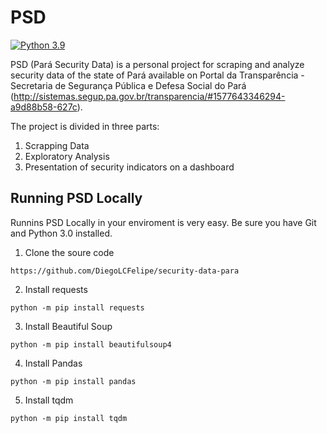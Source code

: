 # PSD 

[![Python 3.9](https://img.shields.io/badge/python-3.9-blue.svg)](https://www.python.org/downloads/release/python-390/)

PSD (Pará Security Data) is a personal project for scraping and analyze security data of the state of Pará available on Portal da Transparência - Secretaria de Segurança Pública e Defesa Social do Pará (http://sistemas.segup.pa.gov.br/transparencia/#1577643346294-a9d88b58-627c).

The project is divided in three parts:
1. Scrapping Data
2. Exploratory Analysis
3. Presentation of security indicators on a dashboard

## Running PSD Locally
Runnins PSD Locally in your enviroment is very easy. Be sure you have Git and Python 3.0 installed.

1. Clone the soure code 

`https://github.com/DiegoLCFelipe/security-data-para`

2. Install requests

`python -m pip install requests`

3. Install Beautiful Soup

`python -m pip install beautifulsoup4`

4. Install Pandas

`python -m pip install pandas`

5. Install tqdm

`python -m pip install tqdm`